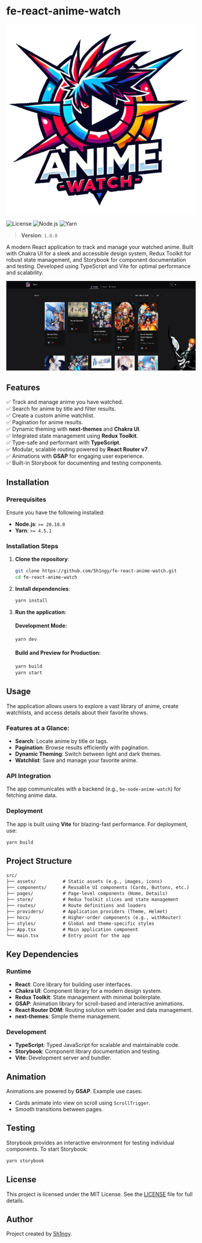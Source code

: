# **fe-react-anime-watch**

<p align="center">
  <img src="./assets/logo.png" alt="logo" width="512">
</p>

![License](https://img.shields.io/badge/license-MIT-blue.svg)
![Node.js](https://img.shields.io/badge/node-%3E%3D20.18.0-green)
![Yarn](https://img.shields.io/badge/yarn-%3E%3D4.5.1-green)

> **Version**: `1.0.0`

A modern React application to track and manage your watched anime. Built with Chakra UI for a sleek and accessible design system, Redux Toolkit for robust state management, and Storybook for component documentation and testing. Developed using TypeScript and Vite for optimal performance and scalability.

![fe-react-anime-watch Demo](./assets/thumbnail.png) <!-- Placeholder: Replace with actual image -->

## **Features**

✅ Track and manage anime you have watched.  
✅ Search for anime by title and filter results.  
✅ Create a custom anime watchlist.  
✅ Pagination for anime results.  
✅ Dynamic theming with **next-themes** and **Chakra UI**.  
✅ Integrated state management using **Redux Toolkit**.  
✅ Type-safe and performant with **TypeScript**.  
✅ Modular, scalable routing powered by **React Router v7**.  
✅ Animations with **GSAP** for engaging user experience.  
✅ Built-in Storybook for documenting and testing components.

## **Installation**

### Prerequisites

Ensure you have the following installed:

- **Node.js**: `>= 20.18.0`
- **Yarn**: `>= 4.5.1`

### Installation Steps

1. **Clone the repository**:

   ```bash
   git clone https://github.com/5h1ngy/fe-react-anime-watch.git
   cd fe-react-anime-watch
   ```

2. **Install dependencies**:

   ```bash
   yarn install
   ```

3. **Run the application**:

   #### Development Mode:
   ```bash
   yarn dev
   ```

   #### Build and Preview for Production:
   ```bash
   yarn build
   yarn start
   ```

## **Usage**

The application allows users to explore a vast library of anime, create watchlists, and access details about their favorite shows.

### Features at a Glance:
- **Search**: Locate anime by title or tags.
- **Pagination**: Browse results efficiently with pagination.
- **Dynamic Theming**: Switch between light and dark themes.
- **Watchlist**: Save and manage your favorite anime.

### API Integration
The app communicates with a backend (e.g., `be-node-anime-watch`) for fetching anime data.

### Deployment
The app is built using **Vite** for blazing-fast performance. For deployment, use:

```bash
yarn build
```

## **Project Structure**

```plaintext
src/
├── assets/          # Static assets (e.g., images, icons)
├── components/      # Reusable UI components (Cards, Buttons, etc.)
├── pages/           # Page-level components (Home, Details)
├── store/           # Redux Toolkit slices and state management
├── routes/          # Route definitions and loaders
├── providers/       # Application providers (Theme, Helmet)
├── hocs/            # Higher-order components (e.g., withRouter)
├── styles/          # Global and theme-specific styles
├── App.tsx          # Main application component
└── main.tsx         # Entry point for the app
```

## **Key Dependencies**

### Runtime
- **React**: Core library for building user interfaces.
- **Chakra UI**: Component library for a modern design system.
- **Redux Toolkit**: State management with minimal boilerplate.
- **GSAP**: Animation library for scroll-based and interactive animations.
- **React Router DOM**: Routing solution with loader and data management.
- **next-themes**: Simple theme management.

### Development
- **TypeScript**: Typed JavaScript for scalable and maintainable code.
- **Storybook**: Component library documentation and testing.
- **Vite**: Development server and bundler.

## **Animation**

Animations are powered by **GSAP**. Example use cases:
- Cards animate into view on scroll using `ScrollTrigger`.
- Smooth transitions between pages.

## **Testing**

Storybook provides an interactive environment for testing individual components. To start Storybook:

```bash
yarn storybook
```

## **License**

This project is licensed under the MIT License. See the [LICENSE](LICENSE) file for full details.

## **Author**

Project created by [5h1ngy](https://github.com/5h1ngy).